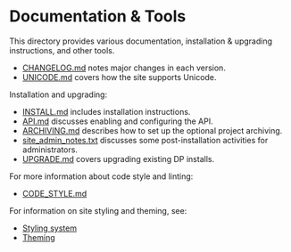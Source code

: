 # Documentation & Tools

This directory provides various documentation, installation & upgrading
instructions, and other tools.

* [CHANGELOG.md](CHANGELOG.md) notes major changes in each version.
* [UNICODE.md](UNICODE.md) covers how the site supports Unicode.

Installation and upgrading:
* [INSTALL.md](INSTALL.md) includes installation instructions.
* [API.md](API.md) discusses enabling and configuring the API.
* [ARCHIVING.md](ARCHIVING.md) describes how to set up the optional project
  archiving.
* [site_admin_notes.txt](site_admin_notes.txt) discusses some post-installation
  activities for administrators.
* [UPGRADE.md](UPGRADE.md) covers upgrading existing DP installs.

For more information about code style and linting:
* [CODE_STYLE.md](CODE_STYLE.md)

For information on site styling and theming, see:
* [Styling system](../styles/README.md)
* [Theming](../styles/themes/README.md)
